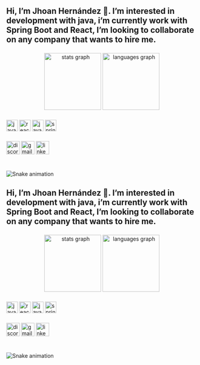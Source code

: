 <h2 align="left">
  Hi, I’m Jhoan Hernández
  👀. I’m interested in development with java,
  i’m currently work with Spring Boot and React,
  I’m looking to collaborate on any company that wants to hire me.
</h2>

###

<div align="center">
  <img
    src="https://github-readme-stats.vercel.app/api?username=JhoanVanDam&hide_title=false&hide_rank=false&show_icons=true&include_all_commits=true&count_private=true&disable_animations=false&theme=dracula&locale=en&hide_border=false"
    height="150" alt="stats graph" />
  <img
    src="https://github-readme-stats.vercel.app/api/top-langs?username=JhoanVanDam&locale=en&hide_title=false&layout=compact&card_width=320&langs_count=5&theme=dracula&hide_border=false"
    height="150" alt="languages graph" />
</div>

###


###

<div align="left">
  <img src="https://cdn.jsdelivr.net/gh/devicons/devicon/icons/javascript/javascript-original.svg" height="30"
    alt="javascript logo" />
  <img src="https://cdn.jsdelivr.net/gh/devicons/devicon/icons/react/react-original.svg" height="30" alt="react logo" />
  <img src="https://cdn.jsdelivr.net/gh/devicons/devicon/icons/java/java-original.svg" height="30" alt="java logo" />
  <img src="https://cdn.jsdelivr.net/gh/devicons/devicon/icons/spring/spring-original.svg" height="30"
    alt="spring logo" />

</div>

###

<div align="left">


  <img
    src="https://img.shields.io/static/v1?message=Facebook&logo=facebook&label=&color=7289DA&logoColor=white&labelColor=&style=for-the-badge"
    height="35" alt="discord logo" onclick="loadPage('https://www.facebook.com/JhoanVanDam')" />
  <img
    src="https://img.shields.io/static/v1?message=Gmail&logo=gmail&label=&color=D14836&logoColor=white&labelColor=&style=for-the-badge"
    height="35" alt="gmail logo"
    onclick="loadPage('mailto:jhoanmantillahernandez@gmail.com?subject=Asunto del correo&body=Cuerpo del mensaje')" />
  <img
    src="https://img.shields.io/static/v1?message=LinkedIn&logo=linkedin&label=&color=0077B5&logoColor=white&labelColor=&style=for-the-badge"
    height="35" alt="linkedin logo" onclick="loadPage('https://linkedin.com/in/JhoanVanDam')" />
</div>

###

<br clear="both">

<img src="https://raw.githubusercontent.com/JhoanVanDam/JhoanVanDam/output/snake.svg" alt="Snake animation" />

###

<script>
  function loadPage(url) {
    window.open(url, '_blank')

  }
</script><h2 align="left">
  Hi, I’m Jhoan Hernández
  👀. I’m interested in development with java,
  i’m currently work with Spring Boot and React,
  I’m looking to collaborate on any company that wants to hire me.
</h2>

###

<div align="center">
  <img
    src="https://github-readme-stats.vercel.app/api?username=JhoanVanDam&hide_title=false&hide_rank=false&show_icons=true&include_all_commits=true&count_private=true&disable_animations=false&theme=dracula&locale=en&hide_border=false"
    height="150" alt="stats graph" />
  <img
    src="https://github-readme-stats.vercel.app/api/top-langs?username=JhoanVanDam&locale=en&hide_title=false&layout=compact&card_width=320&langs_count=5&theme=dracula&hide_border=false"
    height="150" alt="languages graph" />
</div>

###


###

<div align="left">
  <img src="https://cdn.jsdelivr.net/gh/devicons/devicon/icons/javascript/javascript-original.svg" height="30"
    alt="javascript logo" />
  <img src="https://cdn.jsdelivr.net/gh/devicons/devicon/icons/react/react-original.svg" height="30" alt="react logo" />
  <img src="https://cdn.jsdelivr.net/gh/devicons/devicon/icons/java/java-original.svg" height="30" alt="java logo" />
  <img src="https://cdn.jsdelivr.net/gh/devicons/devicon/icons/spring/spring-original.svg" height="30"
    alt="spring logo" />

</div>

###

<div align="left">


  <img
    src="https://img.shields.io/static/v1?message=Facebook&logo=facebook&label=&color=7289DA&logoColor=white&labelColor=&style=for-the-badge"
    height="35" alt="discord logo" onclick="loadPage('https://www.facebook.com/JhoanVanDam')" />
  <img
    src="https://img.shields.io/static/v1?message=Gmail&logo=gmail&label=&color=D14836&logoColor=white&labelColor=&style=for-the-badge"
    height="35" alt="gmail logo"
    onclick="loadPage('mailto:jhoanmantillahernandez@gmail.com?subject=Asunto del correo&body=Cuerpo del mensaje')" />
  <img
    src="https://img.shields.io/static/v1?message=LinkedIn&logo=linkedin&label=&color=0077B5&logoColor=white&labelColor=&style=for-the-badge"
    height="35" alt="linkedin logo" onclick="loadPage('https://linkedin.com/in/JhoanVanDam')" />
</div>

###

<br clear="both">

<img src="https://raw.githubusercontent.com/JhoanVanDam/JhoanVanDam/output/snake.svg" alt="Snake animation" />

###

<script>
  function loadPage(url) {
    window.open(url, '_blank')

  }
</script>
